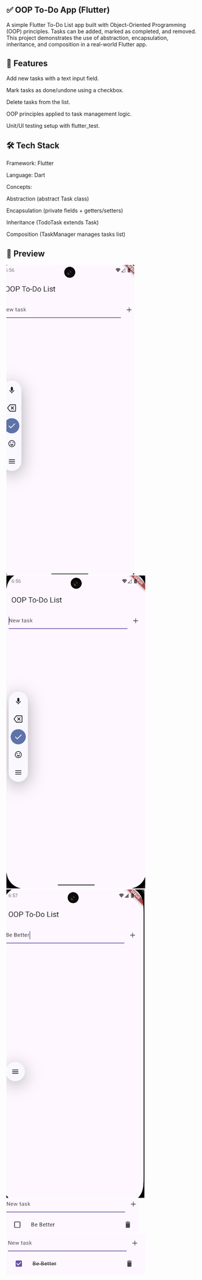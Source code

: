 ## ✅ OOP To-Do App (Flutter)

A simple Flutter To-Do List app built with Object-Oriented Programming (OOP) principles. Tasks can be added, marked as completed, and removed. This project demonstrates the use of abstraction, encapsulation, inheritance, and composition in a real-world Flutter app.

## 🚀 Features

Add new tasks with a text input field.

Mark tasks as done/undone using a checkbox.

Delete tasks from the list.

OOP principles applied to task management logic.

Unit/UI testing setup with flutter_test.

## 🛠️ Tech Stack

Framework: Flutter

Language: Dart

Concepts:

Abstraction (abstract Task class)

Encapsulation (private fields + getters/setters)

Inheritance (TodoTask extends Task)

Composition (TaskManager manages tasks list)

## 📸 Preview
![alt text](https://github.com/jingaega/flutter_todolist/blob/main/ScreenShots/screenshot(1).png?raw=true)
![alt text](https://github.com/jingaega/flutter_todolist/blob/main/ScreenShots/screenshot(2).png?raw=true)
![alt text](https://github.com/jingaega/flutter_todolist/blob/main/ScreenShots/screenshot(3).png?raw=true)
![alt text](https://github.com/jingaega/flutter_todolist/blob/main/ScreenShots/screenshot(4).png?raw=true)
![alt text](https://github.com/jingaega/flutter_todolist/blob/main/ScreenShots/screenshot(5).png?raw=true)


